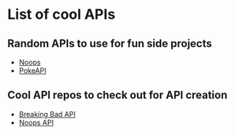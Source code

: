# List of cool APIs

## Random APIs to use for fun side projects

* [Noops](https://noopschallenge.com/)
* [PokeAPI](https://pokeapi.co/)

## Cool API repos to check out for API creation

* [Breaking Bad API](https://github.com/timbiles/Breaking-Bad--API)
* [Noops API](https://github.com/noops-challenge/)
